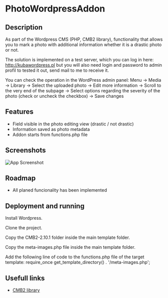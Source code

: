 # PhotoWordpressAddon

## Description

As part of the Wordpress CMS (PHP, CMB2 library), functionality that allows you to mark a photo with additional information whether it is a drastic photo or not.

The solution is implemented on a test server, which you can log in here:
http://kubawordpress.pl
but you will also need login and password to admin profil to tested it out, send mail to me to receive it.

You can check the operation in the WordPress admin panel:
Menu -> Media -> Library -> Select the uploaded photo -> Edit more information -> Scroll to the very end of the subpage -> Select options regarding the severity of the photo (check or uncheck the checkbox) -> Save changes


## Features

- Field visible in the photo editing view (drastic / not drastic)
- Information saved as photo metadata
- Addon starts from functions.php file


## Screenshots

![App Screenshot](/1.jpg)


## Roadmap

- All planed funcionality has been implemented


## Deployment and running

Install Wordpress.

Clone the project.

Copy the CMB2-2.10.1 folder inside the main template folder.

Copy the meta-images.php file inside the main template folder.

Add the following line of code to the functions.php file of the target template:
require_once get_template_directory() . '/meta-images.php';


## Usefull links

 - [CMB2 library](https://github.com/CMB2/CMB2)
